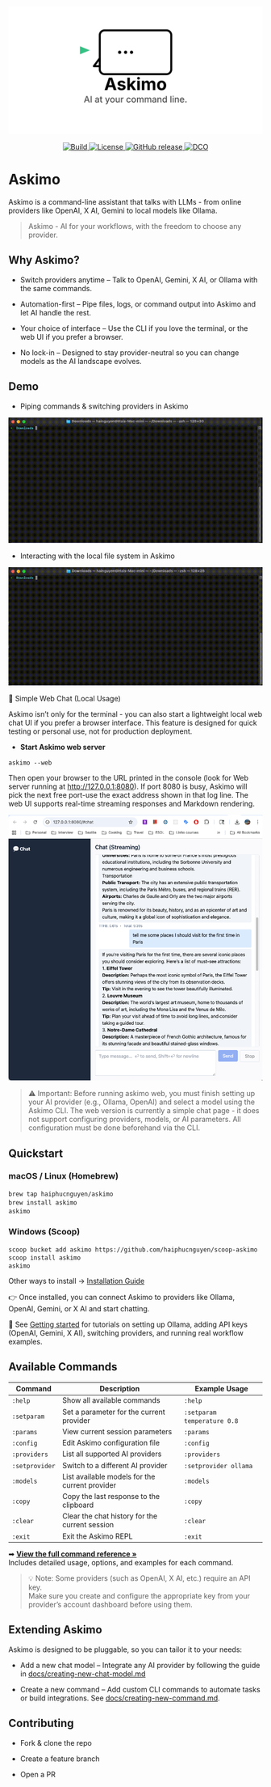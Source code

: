<p align="center">
  <picture>
    <source media="(prefers-color-scheme: dark)" srcset="public/askimo-logo-dark.svg">
    <img alt="Askimo - AI at your command line." src="public/askimo-logo.svg">
  </picture>
</p>

<p align="center">
  <a href="https://github.com/haiphucnguyen/askimo/actions/workflows/release.yml">
    <img src="https://github.com/haiphucnguyen/askimo/actions/workflows/release.yml/badge.svg" alt="Build">
  </a>
  <a href="./LICENSE">
    <img src="https://img.shields.io/badge/License-Apache_2.0-blue.svg" alt="License">
  </a>
  <a href="https://github.com/haiphucnguyen/askimo/releases">
    <img src="https://img.shields.io/github/v/release/haiphucnguyen/askimo" alt="GitHub release">
  </a>
  <a href="./CONTRIBUTING.md#-enforcing-dco">
    <img src="https://img.shields.io/badge/DCO-Signed--off-green.svg" alt="DCO">
  </a>
</p>


# Askimo

Askimo is a command-line assistant that talks with LLMs - from online providers like OpenAI, X AI, Gemini to local models like Ollama.
> Askimo - AI for your workflows, with the freedom to choose any provider.

## Why Askimo?

* Switch providers anytime – Talk to OpenAI, Gemini, X AI, or Ollama with the same commands.

* Automation-first – Pipe files, logs, or command output into Askimo and let AI handle the rest.

* Your choice of interface – Use the CLI if you love the terminal, or the web UI if you prefer a browser.

* No lock-in – Designed to stay provider-neutral so you can change models as the AI landscape evolves.

## Demo

* Piping commands & switching providers in Askimo

![Demo](public/demo1.gif)

* Interacting with the local file system in Askimo

![Demo](public/demo2.gif)

💬 Simple Web Chat (Local Usage)

Askimo isn’t only for the terminal - you can also start a lightweight local web chat UI if you prefer a browser interface.
This feature is designed for quick testing or personal use, not for production deployment.

* **Start Askimo web server**
```
askimo --web
```


Then open your browser to the URL printed in the console (look for Web server running at http://127.0.0.1:8080). If port 8080 is busy, Askimo will pick the next free port-use the exact address shown in that log line.
The web UI supports real-time streaming responses and Markdown rendering.

![Askimo-web](public/askimo-web.png)

> ⚠️ Important: Before running askimo web, you must finish setting up your AI provider (e.g., Ollama, OpenAI) and select a model using the Askimo CLI.
> The web version is currently a simple chat page - it does not support configuring providers, models, or AI parameters. All configuration must be done beforehand via the CLI.

## Quickstart

### macOS / Linux (Homebrew)

```bash
brew tap haiphucnguyen/askimo
brew install askimo
askimo
```

### Windows (Scoop)
```
scoop bucket add askimo https://github.com/haiphucnguyen/scoop-askimo
scoop install askimo
askimo
```
Other ways to install → [Installation Guide](docs/installation.md)

👉 Once installed, you can connect Askimo to providers like Ollama, OpenAI, Gemini, or X AI and start chatting.

📖 See [Getting started](docs/getting-started.md) for tutorials on setting up Ollama, adding API keys (OpenAI, Gemini, X AI), switching providers, and running real workflow examples.

## Available Commands

| Command        | Description                                    | Example Usage               |
|----------------|------------------------------------------------|-----------------------------|
| `:help`        | Show all available commands                    | `:help`                     |
| `:setparam`    | Set a parameter for the current provider       | `:setparam temperature 0.8` |
| `:params`      | View current session parameters                | `:params`                   |
| `:config`      | Edit Askimo configuration file                 | `:config`                   |
| `:providers`   | List all supported AI providers                | `:providers`                |
| `:setprovider` | Switch to a different AI provider              | `:setprovider ollama`       |
| `:models`      | List available models for the current provider | `:models`                   |
| `:copy`        | Copy the last response to the clipboard        | `:copy`                     |
| `:clear`       | Clear the chat history for the current session | `:clear`                    |
| `:exit`        | Exit the Askimo REPL                           | `:exit`                     |


➡ **[View the full command reference »](docs/commands.md)**  
Includes detailed usage, options, and examples for each command.


> 💡 Note: Some providers (such as OpenAI, X AI, etc.) require an API key.  
> Make sure you create and configure the appropriate key from your provider’s account dashboard before using them.

## Extending Askimo

Askimo is designed to be pluggable, so you can tailor it to your needs:

* Add a new chat model – Integrate any AI provider by following the guide in [docs/creating-new-chat-model.md](docs/creating-new-chat-model.md)

* Create a new command – Add custom CLI commands to automate tasks or build integrations. See [docs/creating-new-command.md](docs/creating-new-command.md).

## Contributing

* Fork & clone the repo

* Create a feature branch

* Open a PR

